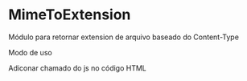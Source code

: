 # MimeToExtension
Módulo para retornar extension de arquivo baseado do Content-Type


Modo de uso

Adiconar chamado do js no código HTML
<script src="http://localhost/MimeToExtension.js"></script>

<script>

console.log(MimeToExtension.getExtension("application/json"));

<script>
